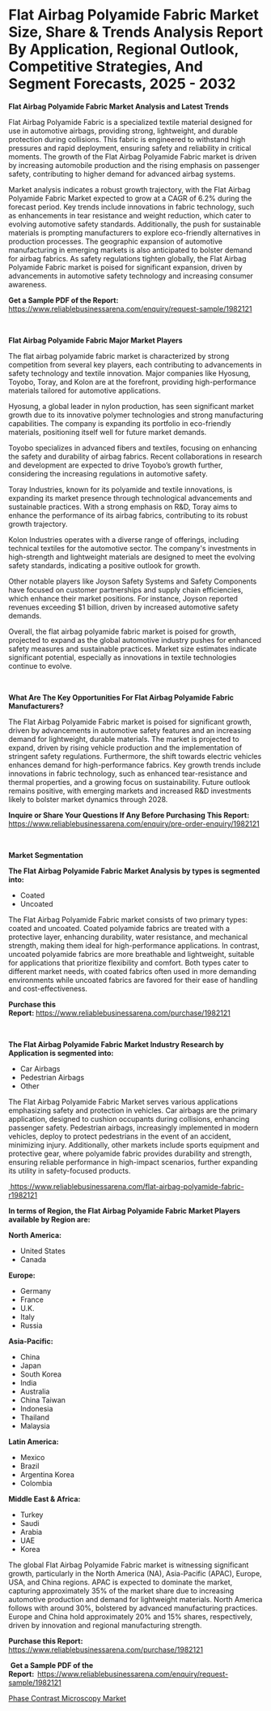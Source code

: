 <p><h1>Flat Airbag Polyamide Fabric Market Size, Share & Trends Analysis Report By Application, Regional Outlook, Competitive Strategies, And Segment Forecasts, 2025 - 2032</h1></p><p><strong>Flat Airbag Polyamide Fabric Market Analysis and Latest Trends</strong></p>
<p><p>Flat Airbag Polyamide Fabric is a specialized textile material designed for use in automotive airbags, providing strong, lightweight, and durable protection during collisions. This fabric is engineered to withstand high pressures and rapid deployment, ensuring safety and reliability in critical moments. The growth of the Flat Airbag Polyamide Fabric market is driven by increasing automobile production and the rising emphasis on passenger safety, contributing to higher demand for advanced airbag systems.</p><p>Market analysis indicates a robust growth trajectory, with the Flat Airbag Polyamide Fabric Market expected to grow at a CAGR of 6.2% during the forecast period. Key trends include innovations in fabric technology, such as enhancements in tear resistance and weight reduction, which cater to evolving automotive safety standards. Additionally, the push for sustainable materials is prompting manufacturers to explore eco-friendly alternatives in production processes. The geographic expansion of automotive manufacturing in emerging markets is also anticipated to bolster demand for airbag fabrics. As safety regulations tighten globally, the Flat Airbag Polyamide Fabric market is poised for significant expansion, driven by advancements in automotive safety technology and increasing consumer awareness.</p></p>
<p><strong>Get a Sample PDF of the Report:&nbsp;</strong> <a href="https://www.reliablebusinessarena.com/enquiry/request-sample/1982121?utm_campaign=1871&utm_medium=2&utm_source=Github&utm_content=ia&utm_term=15012025&utm_id=flat-airbag-polyamide-fabric">https://www.reliablebusinessarena.com/enquiry/request-sample/1982121</a></p>
<p>&nbsp;</p>
<p><strong>Flat Airbag Polyamide Fabric Major Market Players</strong></p>
<p><p>The flat airbag polyamide fabric market is characterized by strong competition from several key players, each contributing to advancements in safety technology and textile innovation. Major companies like Hyosung, Toyobo, Toray, and Kolon are at the forefront, providing high-performance materials tailored for automotive applications.</p><p>Hyosung, a global leader in nylon production, has seen significant market growth due to its innovative polymer technologies and strong manufacturing capabilities. The company is expanding its portfolio in eco-friendly materials, positioning itself well for future market demands.</p><p>Toyobo specializes in advanced fibers and textiles, focusing on enhancing the safety and durability of airbag fabrics. Recent collaborations in research and development are expected to drive Toyobo’s growth further, considering the increasing regulations in automotive safety.</p><p>Toray Industries, known for its polyamide and textile innovations, is expanding its market presence through technological advancements and sustainable practices. With a strong emphasis on R&D, Toray aims to enhance the performance of its airbag fabrics, contributing to its robust growth trajectory.</p><p>Kolon Industries operates with a diverse range of offerings, including technical textiles for the automotive sector. The company's investments in high-strength and lightweight materials are designed to meet the evolving safety standards, indicating a positive outlook for growth.</p><p>Other notable players like Joyson Safety Systems and Safety Components have focused on customer partnerships and supply chain efficiencies, which enhance their market positions. For instance, Joyson reported revenues exceeding $1 billion, driven by increased automotive safety demands.</p><p>Overall, the flat airbag polyamide fabric market is poised for growth, projected to expand as the global automotive industry pushes for enhanced safety measures and sustainable practices. Market size estimates indicate significant potential, especially as innovations in textile technologies continue to evolve.</p></p>
<p>&nbsp;</p>
<p><strong>What Are The Key Opportunities For Flat Airbag Polyamide Fabric Manufacturers?</strong></p>
<p><p>The Flat Airbag Polyamide Fabric market is poised for significant growth, driven by advancements in automotive safety features and an increasing demand for lightweight, durable materials. The market is projected to expand, driven by rising vehicle production and the implementation of stringent safety regulations. Furthermore, the shift towards electric vehicles enhances demand for high-performance fabrics. Key growth trends include innovations in fabric technology, such as enhanced tear-resistance and thermal properties, and a growing focus on sustainability. Future outlook remains positive, with emerging markets and increased R&D investments likely to bolster market dynamics through 2028.</p></p>
<p><strong>Inquire or Share Your Questions If Any Before Purchasing This Report:</strong> <a href="https://www.reliablebusinessarena.com/enquiry/pre-order-enquiry/1982121?utm_campaign=1871&utm_medium=2&utm_source=Github&utm_content=ia&utm_term=15012025&utm_id=flat-airbag-polyamide-fabric">https://www.reliablebusinessarena.com/enquiry/pre-order-enquiry/1982121</a></p>
<p>&nbsp;</p>
<p><strong>Market Segmentation</strong></p>
<p><strong>The Flat Airbag Polyamide Fabric Market Analysis by types is segmented into:</strong></p>
<p><ul><li>Coated</li><li>Uncoated</li></ul></p>
<p><p>The Flat Airbag Polyamide Fabric market consists of two primary types: coated and uncoated. Coated polyamide fabrics are treated with a protective layer, enhancing durability, water resistance, and mechanical strength, making them ideal for high-performance applications. In contrast, uncoated polyamide fabrics are more breathable and lightweight, suitable for applications that prioritize flexibility and comfort. Both types cater to different market needs, with coated fabrics often used in more demanding environments while uncoated fabrics are favored for their ease of handling and cost-effectiveness.</p></p>
<p><strong>Purchase this Report:&nbsp;</strong><a href="https://www.reliablebusinessarena.com/purchase/1982121?utm_campaign=1871&utm_medium=2&utm_source=Github&utm_content=ia&utm_term=15012025&utm_id=flat-airbag-polyamide-fabric">https://www.reliablebusinessarena.com/purchase/1982121</a></p>
<p>&nbsp;</p>
<p><strong>The Flat Airbag Polyamide Fabric Market Industry Research by Application is segmented into:</strong></p>
<p><ul><li>Car Airbags</li><li>Pedestrian Airbags</li><li>Other</li></ul></p>
<p><p>The Flat Airbag Polyamide Fabric Market serves various applications emphasizing safety and protection in vehicles. Car airbags are the primary application, designed to cushion occupants during collisions, enhancing passenger safety. Pedestrian airbags, increasingly implemented in modern vehicles, deploy to protect pedestrians in the event of an accident, minimizing injury. Additionally, other markets include sports equipment and protective gear, where polyamide fabric provides durability and strength, ensuring reliable performance in high-impact scenarios, further expanding its utility in safety-focused products.</p></p>
<p><a href="https://www.reliablebusinessarena.com/flat-airbag-polyamide-fabric-r1982121?utm_campaign=1871&utm_medium=2&utm_source=Github&utm_content=ia&utm_term=15012025&utm_id=flat-airbag-polyamide-fabric">&nbsp;https://www.reliablebusinessarena.com/flat-airbag-polyamide-fabric-r1982121</a></p>
<p><strong>In terms of Region, the Flat Airbag Polyamide Fabric Market Players available by Region are:</strong></p>
<p>
    <p> <strong> North America: </strong>
        <ul>
            <li>United States</li>
            <li>Canada</li>
        </ul>
        </p> 
    <p> <strong> Europe: </strong>
        <ul>
            <li>Germany</li>
            <li>France</li>
            <li>U.K.</li>
            <li>Italy</li>
            <li>Russia</li>
        </ul>
        </p> 
    <p> <strong> Asia-Pacific: </strong>
        <ul>
            <li>China</li>
            <li>Japan</li>
            <li>South Korea</li>
            <li>India</li>
            <li>Australia</li>
            <li>China Taiwan</li>
            <li>Indonesia</li>
            <li>Thailand</li>
            <li>Malaysia</li>
        </ul>
        </p> 
    <p> <strong> Latin America: </strong>
        <ul>
            <li>Mexico</li>
            <li>Brazil</li>
            <li>Argentina Korea</li>
            <li>Colombia</li>
        </ul>
        </p> 
    <p> <strong> Middle East & Africa: </strong>
        <ul>
            <li>Turkey</li>
            <li>Saudi</li>
            <li>Arabia</li>
            <li>UAE</li>
            <li>Korea</li>
        </ul>
    </p>
    </p>
<p><p>The global Flat Airbag Polyamide Fabric market is witnessing significant growth, particularly in the North America (NA), Asia-Pacific (APAC), Europe, USA, and China regions. APAC is expected to dominate the market, capturing approximately 35% of the market share due to increasing automotive production and demand for lightweight materials. North America follows with around 30%, bolstered by advanced manufacturing practices. Europe and China hold approximately 20% and 15% shares, respectively, driven by innovation and regional manufacturing strength.</p></p>
<p><strong>Purchase this Report: </strong><a href="https://www.reliablebusinessarena.com/purchase/1982121?utm_campaign=1871&utm_medium=2&utm_source=Github&utm_content=ia&utm_term=15012025&utm_id=flat-airbag-polyamide-fabric">https://www.reliablebusinessarena.com/purchase/1982121</a></p>
<p>&nbsp;<strong>Get a Sample PDF of the Report:&nbsp;&nbsp;</strong><a href="https://www.reliablebusinessarena.com/enquiry/request-sample/1982121?utm_campaign=1871&utm_medium=2&utm_source=Github&utm_content=ia&utm_term=15012025&utm_id=flat-airbag-polyamide-fabric">https://www.reliablebusinessarena.com/enquiry/request-sample/1982121</a></p>
<p><strong></strong></p>
<p><p><a href="https://github.com/marloy8/Market-Research-Report-List-6/blob/main/phase-contrast-microscopy-market.md?utm_campaign=1871&utm_medium=2&utm_source=Github&utm_content=ia&utm_term=15012025&utm_id=flat-airbag-polyamide-fabric">Phase Contrast Microscopy Market</a></p></p>